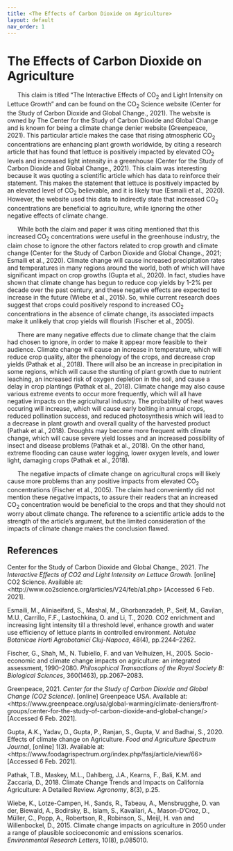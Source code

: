```yaml
---
title: <The Effects of Carbon Dioxide on Agriculture>
layout: default
nav_order: 1
---
```


# The Effects of Carbon Dioxide on Agriculture

&nbsp;&nbsp;&nbsp;&nbsp;&nbsp;&nbsp;This claim is titled “The Interactive Effects of CO<sub>2</sub> and Light Intensity on Lettuce Growth” and can be found on the CO<sub>2</sub> Science website (Center for the Study of Carbon Dioxide and Global Change., 2021). The website is owned by The Center for the Study of Carbon Dioxide and Global Change and is known for being a climate change denier website (Greenpeace, 2021). This particular article makes the case that rising atmospheric CO<sub>2</sub> concentrations are enhancing plant growth worldwide, by citing a research article that has found that lettuce is positively impacted by elevated CO<sub>2</sub> levels and increased light intensity in a greenhouse (Center for the Study of Carbon Dioxide and Global Change., 2021). This claim was interesting because it was quoting a scientific article which has data to reinforce their statement. This makes the statement that lettuce is positively impacted by an elevated level of CO<sub>2</sub> believable, and it is likely true (Esmaili et al., 2020). However, the website used this data to indirectly state that increased CO<sub>2</sub> concentrations are beneficial to agriculture, while ignoring the other negative effects of climate change.

&nbsp;&nbsp;&nbsp;&nbsp;&nbsp;&nbsp;While both the claim and paper it was citing mentioned that this increased CO<sub>2</sub> concentrations were useful in the greenhouse industry, the claim chose to ignore the other factors related to crop growth and climate change (Center for the Study of Carbon Dioxide and Global Change., 2021; Esmaili et al., 2020). Climate change will cause increased precipitation rates and temperatures in many regions around the world, both of which will have significant impact on crop growths (Gupta et al., 2020). In fact, studies have shown that climate change has begun to reduce cop yields by 1-2% per decade over the past century, and these negative effects are expected to increase in the future (Wiebe et al., 2015). So, while current research does suggest that crops could positively respond to increased CO<sub>2</sub> concentrations in the absence of climate change, its associated impacts make it unlikely that crop yields will flourish (Fischer et al., 2005). 

&nbsp;&nbsp;&nbsp;&nbsp;&nbsp;&nbsp;There are many negative effects due to climate change that the claim had chosen to ignore, in order to make it appear more feasible to their audience. Climate change will cause an increase in temperature, which will reduce crop quality, alter the phenology of the crops, and decrease crop yields (Pathak et al., 2018). There will also be an increase in precipitation in some regions, which will cause the stunting of plant growth due to nutrient leaching, an increased risk of oxygen depletion in the soil, and cause a delay in crop plantings (Pathak et al., 2018). Climate change may also cause various extreme events to occur more frequently, which will all have negative impacts on the agricultural industry. The probability of heat waves occuring will increase, which will cause early bolting in annual crops, reduced pollination success, and reduced photosynthesis which will lead to a decrease in plant growth and overall quality of the harvested product (Pathak et al., 2018). Droughts may become more frequent with climate change, which will cause severe yield losses and an increased possibility of insect and disease problems (Pathak et al., 2018). On the other hand, extreme flooding can cause water logging, lower oxygen levels, and lower light, damaging crops (Pathak et al., 2018). 

&nbsp;&nbsp;&nbsp;&nbsp;&nbsp;&nbsp;The negative impacts of climate change on agricultural crops will likely cause more problems than any positive impacts from elevated CO<sub>2</sub> concentrations (Fischer et al., 2005). The claim had conveniently did not mention these negative impacts, to assure their readers that an increased CO<sub>2</sub> concentration would be beneficial to the crops and that they should not worry about climate change. The reference to a scientific article adds to the strength of the article’s argument, but the limited consideration of the impacts of climate change makes the conclusion flawed.

## References

Center for the Study of Carbon Dioxide and Global Change., 2021. *The Interactive Effects of CO2 and Light Intensity on Lettuce Growth.* [online] CO2 Science. Available at: <ht<span>tp://w<span>ww.co2science.org/articles/V24/feb/a1.php> [Accessed 6 Feb. 2021].
  
Esmaili, M., Aliniaeifard, S., Mashal, M., Ghorbanzadeh, P., Seif, M., Gavilan, M.U., Carrillo, F.F., Lastochkina, O. and Li, T., 2020. CO2 enrichment and increasing light intensity till a threshold level, enhance growth and water use efficiency of lettuce plants in controlled environment. *Notulae Botanicae Horti Agrobotanici Cluj-Napoca*, 48(4), pp.2244–2262.

Fischer, G., Shah, M., N. Tubiello, F. and van Velhuizen, H., 2005. Socio-economic and climate change impacts on agriculture: an integrated assessment, 1990–2080. *Philosophical Transactions of the Royal Society B: Biological Sciences*, 360(1463), pp.2067–2083.

Greenpeace, 2021. *Center for the Study of Carbon Dioxide and Global Change (CO2 Science)*. [online] Greenpeace USA. Available at: <h<span>ttps://w<span>ww.greenpeace.org/usa/global-warming/climate-deniers/front-groups/center-for-the-study-of-carbon-dioxide-and-global-change/> [Accessed 6 Feb. 2021].
  
Gupta, A.K., Yadav, D., Gupta, P., Ranjan, S., Gupta, V. and Badhai, S., 2020. Effects of climate change on Agriculture. *Food and Agriculture Spectrum Journal*, [online] 1(3). Available at: <ht<span>tps://w<span>ww.foodagrispectrum.org/index.php/fasj/article/view/66> [Accessed 6 Feb. 2021].
  
Pathak, T.B., Maskey, M.L., Dahlberg, J.A., Kearns, F., Bali, K.M. and Zaccaria, D., 2018. Climate Change Trends and Impacts on California Agriculture: A Detailed Review. *Agronomy*, 8(3), p.25.

Wiebe, K., Lotze-Campen, H., Sands, R., Tabeau, A., Mensbrugghe, D. van der, Biewald, A., Bodirsky, B., Islam, S., Kavallari, A., Mason-D’Croz, D., Müller, C., Popp, A., Robertson, R., Robinson, S., Meijl, H. van and Willenbockel, D., 2015. Climate change impacts on agriculture in 2050 under a range of plausible socioeconomic and emissions scenarios. *Environmental Research Letters*, 10(8), p.085010.
